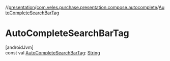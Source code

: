 //[presentation](../../index.md)/[com.veles.purchase.presentation.compose.autocomplete](index.md)/[AutoCompleteSearchBarTag](-auto-complete-search-bar-tag.md)

# AutoCompleteSearchBarTag

[androidJvm]\
const val [AutoCompleteSearchBarTag](-auto-complete-search-bar-tag.md): [String](https://kotlinlang.org/api/latest/jvm/stdlib/kotlin/-string/index.html)
